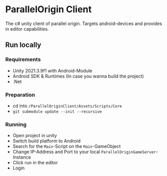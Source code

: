 # ParallelOrigin Client

The c# unity client of parallel origin.
Targets android-devices and provides in editor capabilities. 

## Run locally
### Requirements
- Unity 2021.3.9f1 with Android-Module
- Android SDK & Runtimes (In case you wanna build the project) 
- .Net 

### Preparation
- cd into `/ParallelOriginClient/Assets/Scripts/Core`
- `git submodule update --init --recursive`

### Running
- Open project in unity
- Switch build platform to Android
- Search for the `Main`-Script on the `Main`-GameObject
- Change IP-Address and Port to your local `ParallelOriginGameServer`-Instance
- Click run in the editor
- Login




